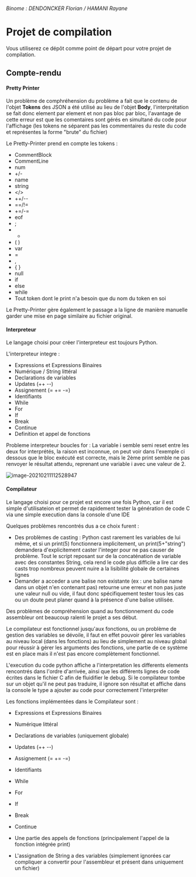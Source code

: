 ###### Binome : DENDONCKER Florian / HAMANI Rayane

#   Projet de compilation

Vous utiliserez ce dépôt comme point de départ pour votre projet de
compilation.

##  Compte-rendu

#### Pretty Printer

Un problème de comphréhension du problème a fait que le contenu de l'objet **Tokens** des JSON a été utilisé au lieu de l'objet **Body**, l'interprétation se fait donc element par element et non pas bloc par bloc, l'avantage de cette erreur est que les comentaires sont gérés en simultané du code pour l'affichage (les tokens ne séparent pas les commentaires du reste du code et représentes la forme "brute" du fichier)

Le Pretty-Printer prend en compte les tokens : 

- CommentBlock
- CommentLine
- num
- +/-
- name
- string
- </>
- ++/--
- ==/!=
- +=/-=
- eof
- ;
- *
- ( )
- var
- =
- ,
- { }
- null
- if
- else
- while
- Tout token dont le print n'a besoin que du nom du token en soi

Le Pretty-Printer gère également le passage a la ligne de manière manuelle garder une mise en page similaire au fichier original.

#### Interpreteur

Le langage choisi pour créer l'interpreteur est toujours Python.

L'interpreteur integre : 

- Expressions et Expressions Binaires
- Numérique / String littéral
- Declarations de variables
- Updates (++ --)
- Assignement (= += -=)
- Identifiants
- While
- For
- If
- Break
- Continue
- Definition et appel de fonctions

Probleme interpreteur boucles for  :  La variable i semble semi reset entre les deux for interprétés, la raison est inconnue, on peut voir dans l'exemple ci dessous que le bloc exécuté est correcte, mais le 2ème print semble ne pas renvoyer le résultat attendu, reprenant une variable i avec une valeur de 2.

![image-20210211112528947](./src/reset_var.png)

#### Compilateur

Le langage choisi pour ce projet est encore une fois Python, car il est simple d'utilisateion et permet de rapidement tester la génération de code C via une simple execution dans la console d'une IDE

Quelques problèmes rencontrés dus a ce choix furent :

- Des problèmes de casting : Python cast rarement les variables de lui même, et si un print(5) fonctionnera implicitement, un print(5+"string") demandera d'explicitement caster l'integer pour ne pas causer de problème. Tout le script reposant sur de la concaténation de variable avec des constantes String, cela rend le code plus difficile a lire car des casts trop nombreux peuvent nuire a la lisibilité globale de certaines lignes
- Demander a acceder a une balise non existante (ex : une balise name dans un objet n'en contenant pas) retourne une erreur et non pas juste une valeur null ou vide, il faut donc spécifiquement tester tous les cas ou un doute peut planer quand à la présence d'une balise utilisée.

Des problèmes de compréhension quand au fonctionnement du code assembleur ont beaucoup ralenti le projet a ses début.

Le compilateur est fonctionnel jusqu'aux fonctions, ou un problème de gestion des variables se dévoile, il faut en effet pouvoir gérer les variables au niveau local (dans les fonctions) au lieu de simplement au niveau global pour réussir à gérer les arguments des fonctions, une partie de ce système est en place mais il n'est pas encore complètement fonctionnel.

L'execution du code python affiche a l'interpretation les differents elements rencontrés dans l'ordre d'arrivée, ainsi que les différents lignes de code écrites dans le fichier C afin de fluidifier le debug. Si le compilateur tombe sur un objet qu'il ne peut pas traduire, il ignore son résultat et affiche dans la console le type a ajouter au code pour correctement l'interpréter



Les fonctions implémentées dans le Compilateur sont : 

- Expressions et Expressions Binaires

- Numérique littéral

- Declarations de variables (uniquement globale)

- Updates (++ --)

- Assignement (= += -=)

- Identifiants

- While

- For

- If

- Break

- Continue

- Une partie des appels de fonctions (principalement l'appel de la fonction intégrée print)

- L'assignation de String a des variables (simplement ignorées car compliquer a convertir pour l'assembleur et présent dans uniquement un fichier)

  



